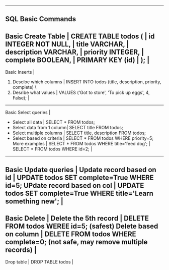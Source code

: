 --------------------------------------------------------------------------------
SQL Basic Commands
--------------------------------------------------------------------------------
Basic Create Table           | CREATE TABLE todos (
                             |         id INTEGER NOT NULL,
                             |         title VARCHAR,
                             |         description VARCHAR,
                             |         priority INTEGER,
                             |         complete BOOLEAN,
                             |         PRIMARY KEY (id)
                             | );
                             |
--------------------------------------------------------------------------------
Basic Inserts                |
  1. Descibe which columns   | INSERT INTO todos (title, description, priority, complete) \
  2. Desribe what values     | VALUES ('Got to store', 'To pick up eggs', 4, False);
                             |
--------------------------------------------------------------------------------
Basic Select queries         | 
  * Select all data          | SELECT * FROM todos;
  * Select data from 1 column| SELECT title FROM todos;
  * Select multiple columns  | SELECT title, description FROM todos;
  * Select based on criteria | SELECT * FROM todos WHERE priority=5; 
      More examples          | SELECT * FROM todos WHERE title='feed dog';
                             | SELECT * FROM todos WHERE id=2;
                             |
--------------------------------------------------------------------------------
Basic Update queries         |
  Update record based on id  | UPDATE todos SET complete=True WHERE id=5;
  UPdate record based on col | UPDATE todos SET complete=True WHERE title='Learn something new';
                             |
--------------------------------------------------------------------------------
Basic Delete                 |
  Delete the 5th record      | DELETE FROM todos WEREE id=5; (safest)
  Delete based on column     | DELETE FROM todos WHERE complete=0; (not safe, may remove multiple records)
                             |
--------------------------------------------------------------------------------
Drop table                   | DROP TABLE todos
                             |
